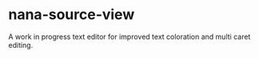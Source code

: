 # nana-source-view
A work in progress text editor for improved text coloration and multi caret editing.
